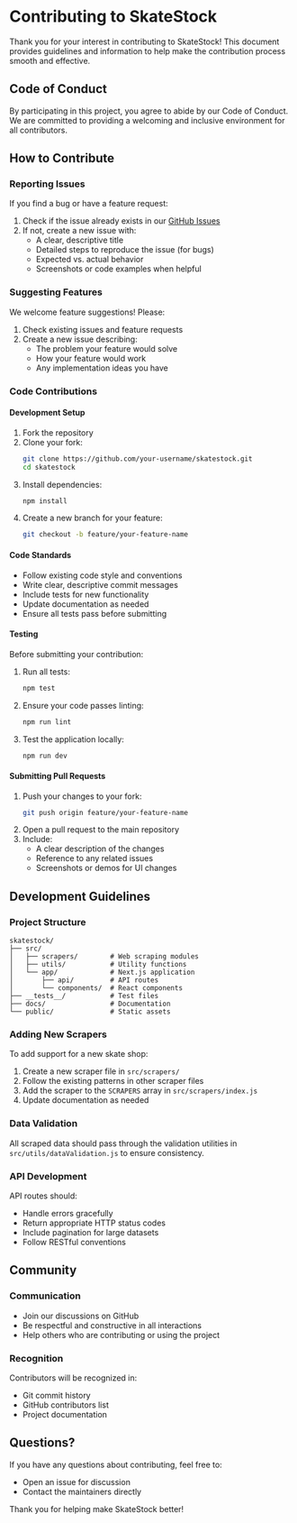 # Contributing to SkateStock

Thank you for your interest in contributing to SkateStock! This document provides guidelines and information to help make the contribution process smooth and effective.

## Code of Conduct

By participating in this project, you agree to abide by our Code of Conduct. We are committed to providing a welcoming and inclusive environment for all contributors.

## How to Contribute

### Reporting Issues

If you find a bug or have a feature request:

1. Check if the issue already exists in our [GitHub Issues](https://github.com/alviarm/skatestock/issues)
2. If not, create a new issue with:
   - A clear, descriptive title
   - Detailed steps to reproduce the issue (for bugs)
   - Expected vs. actual behavior
   - Screenshots or code examples when helpful

### Suggesting Features

We welcome feature suggestions! Please:

1. Check existing issues and feature requests
2. Create a new issue describing:
   - The problem your feature would solve
   - How your feature would work
   - Any implementation ideas you have

### Code Contributions

#### Development Setup

1. Fork the repository
2. Clone your fork:
   ```bash
   git clone https://github.com/your-username/skatestock.git
   cd skatestock
   ```
3. Install dependencies:
   ```bash
   npm install
   ```
4. Create a new branch for your feature:
   ```bash
   git checkout -b feature/your-feature-name
   ```

#### Code Standards

- Follow existing code style and conventions
- Write clear, descriptive commit messages
- Include tests for new functionality
- Update documentation as needed
- Ensure all tests pass before submitting

#### Testing

Before submitting your contribution:

1. Run all tests:
   ```bash
   npm test
   ```
2. Ensure your code passes linting:
   ```bash
   npm run lint
   ```
3. Test the application locally:
   ```bash
   npm run dev
   ```

#### Submitting Pull Requests

1. Push your changes to your fork:
   ```bash
   git push origin feature/your-feature-name
   ```
2. Open a pull request to the main repository
3. Include:
   - A clear description of the changes
   - Reference to any related issues
   - Screenshots or demos for UI changes

## Development Guidelines

### Project Structure

```
skatestock/
├── src/
│   ├── scrapers/        # Web scraping modules
│   ├── utils/           # Utility functions
│   └── app/             # Next.js application
│       ├── api/         # API routes
│       └── components/  # React components
├── __tests__/           # Test files
├── docs/                # Documentation
└── public/              # Static assets
```

### Adding New Scrapers

To add support for a new skate shop:

1. Create a new scraper file in `src/scrapers/`
2. Follow the existing patterns in other scraper files
3. Add the scraper to the `SCRAPERS` array in `src/scrapers/index.js`
4. Update documentation as needed

### Data Validation

All scraped data should pass through the validation utilities in `src/utils/dataValidation.js` to ensure consistency.

### API Development

API routes should:

- Handle errors gracefully
- Return appropriate HTTP status codes
- Include pagination for large datasets
- Follow RESTful conventions

## Community

### Communication

- Join our discussions on GitHub
- Be respectful and constructive in all interactions
- Help others who are contributing or using the project

### Recognition

Contributors will be recognized in:

- Git commit history
- GitHub contributors list
- Project documentation

## Questions?

If you have any questions about contributing, feel free to:

- Open an issue for discussion
- Contact the maintainers directly

Thank you for helping make SkateStock better!
